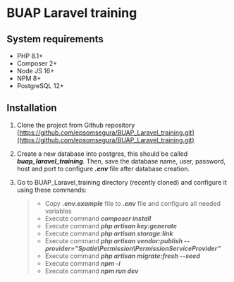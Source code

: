 # BUAP Laravel training

## System requirements
- PHP 8.1+
- Composer 2+
- Node JS 16+
- NPM 8+
- PostgreSQL 12+

## Installation
1. Clone the project from Github repository [https://github.com/epsomsegura/BUAP_Laravel_training.git](https://github.com/epsomsegura/BUAP_Laravel_training.git)

2. Create a new database into postgres, this should be called ***buap_laravel_training***. Then, save the database name, user, password, host and port to configure ***.env*** file after database creation.

3. Go to BUAP_Laravel_training directory (recently cloned) and configure it using these commands:
    
    > - Copy ***.env.example*** file to ***.env*** file and configure all needed variables
    > - Execute command ***composer install*** 
    > - Execute command ***php artisan key:generate***
    > - Execute command ***php artisan storage:link***
    > - Execute command ***php artisan vendor:publish --provider="Spatie\Permission\PermissionServiceProvider"***
    > - Execute command ***php artisan migrate:fresh --seed***
    > - Execute command ***npm -i***
    > - Execute command ***npm run dev***


